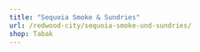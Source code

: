 ```yaml
---
title: "Sequoia Smoke & Sundries"
url: /redwood-city/sequoia-smoke-und-sundries/
shop: Tabak
---
```

